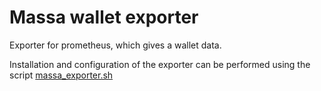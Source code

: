 # Massa wallet exporter

Exporter for prometheus, which gives a wallet data.

Installation and configuration of the exporter can be performed using the script [massa_exporter.sh](https://gist.githubusercontent.com/radaram/05222b3c88be2824d707ec82c028ecf9/raw/9ee564ca937df80f50bb0382f24a810a9210e34e/massa_exporter.sh)

